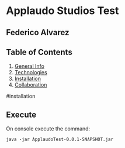 # Applaudo Studios Test 
## Federico Alvarez

## Table of Contents
1. [General Info](#general-info)
2. [Technologies](#technologies)
3. [Installation](#installation)
4. [Collaboration](#collaboration)





#installation
## Execute
On console execute the command:
```
java -jar ApplaudoTest-0.0.1-SNAPSHOT.jar
```
